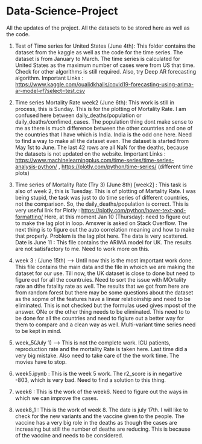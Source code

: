 # Data-Science-Project

All the updates of the project. All the datasets to be stored here as well as the code.

1. Test of Time series for United States (June 4th): This folder contains the dataset from the kaggle as well as the code for the time series. The dataset is from January to March. The time series is calculated for United States as the maximum number of cases were from US that time. Check for other algorithms is still required. Also, try Deep AR forecasting algorithm.
Important Links : https://www.kaggle.com/oualidkhalis/covid19-forecasting-using-arima-ar-model-rf?select=test.csv

2. Time series Mortality Rate week2 (June 6th): This work is still in process, this is Sunday. This is for the plotting of Mortality Rate. I am confused here between daily_deaths/population or daily_deaths/confimed_cases. The population thing dont make sense to me as there is much difference between the other countries and one of the countries that I have which is India. India is the odd one here. Need to find a way to make all the dataset even. The dataset is started from May 1st to June. The last 42 rows are all NaN for the deaths, because the datasets is not updated on the website. 
Important Links : https://www.machinelearningplus.com/time-series/time-series-analysis-python/ ,                                 https://plotly.com/python/time-series/  (different time plots)

3. Time series of Mortality Rate (Try 3) (June 8th) [week2] : This task is also of week 2, this is Tuesday. This is of plotting of Martality Rate. I was being stupid, the task was just to do time series of different countries, not the comparison. So, the daily_deaths/population is correct. 
This is very useful link for Plotly : https://plotly.com/python/hover-text-and-formatting/  Here, at this moment Jan 10 (Thursday): need to figure out to make the lag plot in loop. Amswer is asked on Stack Overflow. The next thing is to figure out the auto correlation meaning and how to make that properly. Problem is the lag plot here. The data is very scattered. 
Date is June 11 : This file contains the ARIMA model for UK. The results are not satisfactory to me. Need to work more on this. 

4. week 3 : (June 15th) --> Until now this is the most important work done. This file contains the main data and the file in whoich we are making the dataset for our use. Till now, the UK dataset is close to done but need to figure out for all the countruies. Need to sort the issue with MOrtality rate an dthe fatality rate as well. The results that we got from here are from random forest but there may be some questions about the  dataset as the sopme of the features have a linear relatioinship and need to be eliminated. This is not checked but the formulas used gives mpost of the answer. ONe or the other thing needs to be eliminated. This need to to be done for all the countries and need to figiure out a better way for them to compare and a clean way as well. Multi-variant time series need to be kept in mind. 

5. week_5(July 1) --> This is not the complete work. ICU patients, reproduction rate and the mortality Rate is taken here. Last time did a very big mistake. Also need to take care of the the work time. The movies have to stop.

6. week5.ipynb : This is the week 5 work. The r2_score is in negartive -803, which is very bad. Need to find a solution to this thing. 
7. week6 : This is the work of the week6. Need to figure out the ways in which we can improve the cases. 

8. week8_1 : This is the work of week 8. The date is july 17th. I will like to check for the new variants and the vaccine given to the people. The vaccine has a very big role in the deaths as though the cases are increasing but still the number of deaths are reducing. This is because of the vaccine and needs to be considered. 
